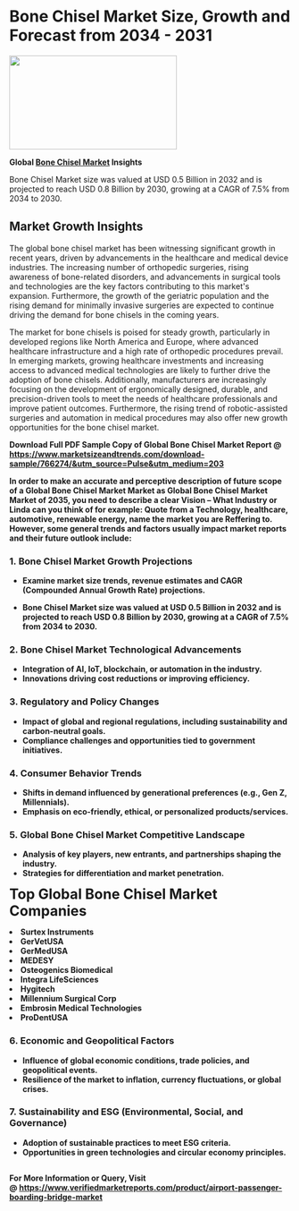 <H1>Bone Chisel Market Size, Growth and Forecast from 2034 - 2031</H1><img class="aligncenter size-medium wp-image-584254" src="https://thirdeyenews.in/wp-content/uploads/2034/09/Global-Market-Research-300x168.jpeg" alt="" width="300" height="168" /><p><strong>Global&nbsp;<a href="https://www.marketsizeandtrends.com/download-sample/766274/&amp;utm_source=Pulse&amp;utm_medium=203">Bone Chisel Market</a> Insights</strong></p><p>Bone Chisel Market size was valued at USD 0.5 Billion in 2032 and is projected to reach USD 0.8 Billion by 2030, growing at a CAGR of 7.5% from 2034 to 2030.</p><p><h2>Market Growth Insights</h2> <p>The global bone chisel market has been witnessing significant growth in recent years, driven by advancements in the healthcare and medical device industries. The increasing number of orthopedic surgeries, rising awareness of bone-related disorders, and advancements in surgical tools and technologies are the key factors contributing to this market's expansion. Furthermore, the growth of the geriatric population and the rising demand for minimally invasive surgeries are expected to continue driving the demand for bone chisels in the coming years.</p> <p><strong></strong></p> <p>The market for bone chisels is poised for steady growth, particularly in developed regions like North America and Europe, where advanced healthcare infrastructure and a high rate of orthopedic procedures prevail. In emerging markets, growing healthcare investments and increasing access to advanced medical technologies are likely to further drive the adoption of bone chisels. Additionally, manufacturers are increasingly focusing on the development of ergonomically designed, durable, and precision-driven tools to meet the needs of healthcare professionals and improve patient outcomes. Furthermore, the rising trend of robotic-assisted surgeries and automation in medical procedures may also offer new growth opportunities for the bone chisel market.</p> <p><strong></p><p><span class=""><strong>Download Full PDF Sample Copy of Global Bone Chisel Market Report</strong> @ <a href="https://www.marketsizeandtrends.com/download-sample/766274/&amp;utm_source=Pulse&amp;utm_medium=203" target="_blank">https://www.marketsizeandtrends.com/download-sample/766274/&amp;utm_source=Pulse&amp;utm_medium=203</a></span></p><p>In order to make an accurate and perceptive description of future scope of a Global&nbsp;Bone Chisel Market Market as Global&nbsp;Bone Chisel Market Market of 2035, you need to describe a clear Vision &ndash; What Industry or Linda can you think of for example: Quote from a Technology, healthcare, automotive, renewable energy, name the market you are Reffering to. However, some general trends and factors usually impact market reports and their future outlook include:</p><h3>1.&nbsp;<strong>Bone Chisel Market Growth Projections</strong></h3><ul><li>Examine market size trends, revenue estimates and CAGR (Compounded Annual Growth Rate) projections.</li><li><p>Bone Chisel Market size was valued at USD 0.5 Billion in 2032 and is projected to reach USD 0.8 Billion by 2030, growing at a CAGR of 7.5% from 2034 to 2030.</p></li></ul><h3>2.&nbsp;<strong>Bone Chisel Market Technological Advancements</strong></h3><ul><li>Integration of AI, IoT, blockchain, or automation in the industry.</li><li>Innovations driving cost reductions or improving efficiency.</li></ul><h3>3.&nbsp;<strong>Regulatory and Policy Changes</strong></h3><ul><li>Impact of global and regional regulations, including sustainability and carbon-neutral goals.</li><li>Compliance challenges and opportunities tied to government initiatives.</li></ul><h3>4.&nbsp;<strong>Consumer Behavior Trends</strong></h3><ul><li>Shifts in demand influenced by generational preferences (e.g., Gen Z, Millennials).</li><li>Emphasis on eco-friendly, ethical, or personalized products/services.</li></ul><h3>5.&nbsp;<strong>Global Bone Chisel Market Competitive Landscape</strong></h3><ul><li>Analysis of key players, new entrants, and partnerships shaping the industry.</li><li>Strategies for differentiation and market penetration.</li></ul><p data-pm-slice="1 1 []"><span style="color: inherit; font-family: inherit; font-size: 25px;">Top Global Bone Chisel Market Companies</span></p><div class="" data-test-id=""><p><li>Surtex Instruments</li><li> GerVetUSA</li><li> GerMedUSA</li><li> MEDESY</li><li> Osteogenics Biomedical</li><li> Integra LifeSciences</li><li> Hygitech</li><li> Millennium Surgical Corp</li><li> Embrosin Medical Technologies</li><li> ProDentUSA</li></p></div><h3>6.&nbsp;<strong>Economic and Geopolitical Factors</strong></h3><ul><li>Influence of global economic conditions, trade policies, and geopolitical events.</li><li>Resilience of the market to inflation, currency fluctuations, or global crises.</li></ul><h3>7.&nbsp;<strong>Sustainability and ESG (Environmental, Social, and Governance)</strong></h3><ul><li>Adoption of sustainable practices to meet ESG criteria.</li><li>Opportunities in green technologies and circular economy principles.</li></ul><h2><strong style="font-size: 14px;">For More Information or Query, Visit @&nbsp;</strong><a style="background-color: #ffffff; font-size: 14px;" href="https://www.marketsizeandtrends.com/report/bone-chisel-market/" target="_blank">https://www.verifiedmarketreports.com/product/airport-passenger-boarding-bridge-market</a></h2>
